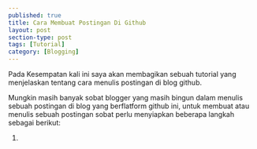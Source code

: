 ```yaml
---
published: true
title: Cara Membuat Postingan Di Github
layout: post
section-type: post
tags: [Tutorial]
category: [Blogging]
---
```

Pada Kesempatan kali ini saya akan membagikan sebuah tutorial yang menjelaskan tentang cara menulis postingan di blog github.

Mungkin masih banyak sobat blogger yang masih bingun dalam menulis sebuah postingan di blog yang berflatform github ini, untuk membuat atau menulis sebuah postingan sobat perlu menyiapkan beberapa langkah sebagai berikut:

1.
